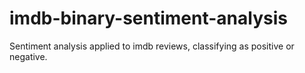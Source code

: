 # imdb-binary-sentiment-analysis
Sentiment analysis applied to imdb reviews, classifying as positive or negative. 
